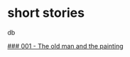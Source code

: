 # short stories 
db


[### 001 - The old man and the painting](https://dorianbrennan.github.io/beginnings/shortstories/TheOldManAndThePainting)
 
